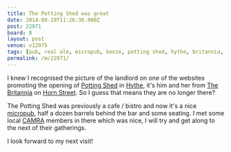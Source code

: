 ```yaml
---
title: The Potting Shed was great
date: 2014-09-19T11:26:36.000Z
post: 22971
board: 8
layout: post
venue: v12975
tags: [pub, real ale, micropub, booze, potting shed, hythe, britannia, horn street, camra]
permalink: /m/22971/
---
```

I knew I recognised the picture of the landlord on one of the websites promoting the opening of <a href="/wiki/potting+shed">Potting Shed</a> in <a href="/wiki/hythe">Hythe</a>, it's him and her from <a href="/wiki/britannia">The Britannia</a> on <a href="/wiki/horn+street">Horn Street</a>. So I guess that means they are no longer there?

The Potting Shed was previously a cafe / bistro and now it's a nice <a href="/wiki/micropub">micropub</a>, half a dozen barrels behind the bar and some seating. I met some local <a href="/wiki/camra">CAMRA</a> members in there which was nice, I will try and get along to the next of their gatherings.

I look forward to my next visit!

